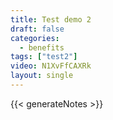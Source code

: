 ```yaml
---
title: Test demo 2
draft: false
categories:
  - benefits
tags: ["test2"]
video: N1XvFfCAXRk
layout: single
---
```


{{< generateNotes >}}
